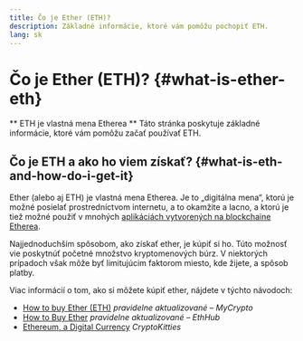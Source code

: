 ```yaml
---
title: Čo je Ether (ETH)?
description: Základné informácie, ktoré vám pomôžu pochopiť ETH.
lang: sk
---
```


# Čo je Ether (ETH)? {#what-is-ether-eth}

<div class="featured">

** ETH je vlastná mena Etherea ** Táto stránka poskytuje základné informácie, ktoré vám pomôžu začať používať ETH.

</div>

## Čo je ETH a ako ho viem získať? {#what-is-eth-and-how-do-i-get-it}

Ether (alebo aj ETH) je vlastná mena Etherea. Je to „digitálna mena“, ktorú je možné posielať prostredníctvom internetu, a to okamžite a lacno, a ktorú je tiež možné použiť v mnohých [aplikáciách vytvorených na blockchaine Etherea](/sk/dapps/).

Najjednoduchším spôsobom, ako získať ether, je kúpiť si ho. Túto možnosť vie poskytnúť početné množstvo kryptomenových búrz. V niektorých prípadoch však môže byť limitujúcim faktorom miesto, kde žijete, a spôsob platby.

Viac informácií o tom, ako si môžete kúpiť ether, nájdete v týchto návodoch:

- [How to buy Ether (ETH)](https://support.mycrypto.com/how-to/getting-started/how-to-buy-ether-with-usd) _pravidelne aktualizované – MyCrypto_
- [How to Buy Ether](https://docs.ethhub.io/using-ethereum/how-to-buy-ether/) _pravidelne aktualizované – EthHub_
- [Ethereum, a Digital Currency](https://www.cryptokitties.co/faq#ethereum-a-digital-currency) _CryptoKitties_
